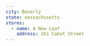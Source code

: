 ```yaml
---
city: Beverly
state: massachusetts
stores:
  - name: A New Leaf
    address: 261 Cabot Street
---
```

